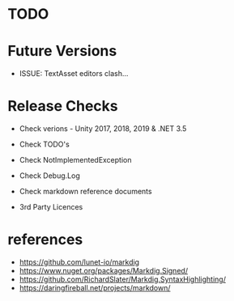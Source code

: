 TODO
==============================================================================


Future Versions
==============================================================================

* ISSUE: TextAsset editors clash...


Release Checks
==============================================================================

* Check verions - Unity 2017, 2018, 2019 & .NET 3.5

* Check TODO's
* Check NotImplementedException
* Check Debug.Log
* Check markdown reference documents
* 3rd Party Licences


 
references
==============================================================================

* https://github.com/lunet-io/markdig
* https://www.nuget.org/packages/Markdig.Signed/
* https://github.com/RichardSlater/Markdig.SyntaxHighlighting/
* https://daringfireball.net/projects/markdown/


